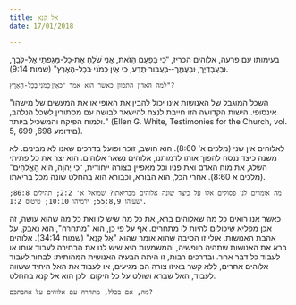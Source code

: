 ```yaml
---
title: אל קנא
date: 17/01/2018

---
```


בעימותו עם פרעה, אלוהים הכריז, "ּכִי ּבַּפַעַם הַּזֹאת, אֲנִי ׁשֹלֵחַ אֶת-ּכָל-מַּגֵפֹתַי אֶל-לִּבְָך, ּובַעֲבָדֶיָך, ּובְעַּמֶָך--ּבַעֲבּור ּתֵדַע, ּכִי אֵין ּכָמֹנִי ּבְכָל-הָאָרֶץ" (שמות 9:14).

`למה האדון התכוון כאשר הוא אמר "ּכאֵין ּכָמֹנִי ּבְכָל-הָאָרֶץ"?`

"השכל המוגבל של האנושות אינו יכול להבין את האופי או את המעשים של מישהו אינסופי. הישות הקדושה הזו חייבת לנצח להישאר לבושה עם מסתורין לשכל הנלהב, ולמוח הפיקח והמשכיל ביותר." (Ellen G. White, Testimonies for the Church, vol. 5, םידומע 698, 699).

לאלוהים אין שני (מלכים א' 8:60). הוא חושב, זוכר ופועל בדרכים שאנו לא מבינים. לא משנה כיצד ננסה להפוך אותו לדמותנו, אלוהים נשאר אלוהים. הוא יצר את כל פתיתי השלג, את מוח האדם ואת פניו וכל מאפיין בצורה ייחודית, "ּכִי יְהוָה, הּוא הָאֱֹלהִים" (מלכים א 8:60). אחרי הכל, הוא הבורא, וכבורא הוא בהחלט שונה מכל בריאתו. 

`מה אומרים לנו פסוקים אלו על כיצד שונה אלוהים מבריאתו? שמואל א' 2:2; תהילים 86:8; ישעיהו 55:8,9; ירמיהו 10:10; טיטוס 1:2.`

כאשר אנו רואים כל מה שאלוהים ברא, את כל מה שיש לו ואת כל מה שהוא עושה, זה אכן מפליא שיכולים להיות לו מתחרים. אף על פי כן, הוא "מתחרה", הוא נאבק, על אהבת האנושות. אולי זו הסיבה שהוא אומר שהוא "אֵל קַּנָא" (שמות 34:14). אלוהים ברא את האנושות שתהיה חופשיה, והמשמעות היא שיש לנו את הבחירה לעבוד אותו או לעבוד כל דבר אחר. ובדרכים רבות, זו היתה הבעיה האנושית המהותית: לבחור לעבוד אלוהים אחרים, ללא קשר באיזו צורה הם מגיעים, או לעבוד את האל היחיד ששווה לעבוד, האל שברא ושולט על כל היקום. לכן הוא אל קנא בהחלט.

`מה, אם בכלל, מתחרה עם אלוהים על אהבתכם?`